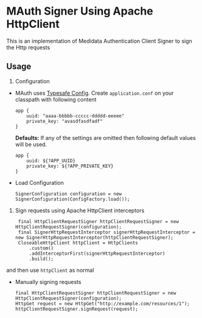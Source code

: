 # MAuth Signer Using Apache HttpClient

This is an implementation of Medidata Authentication Client Signer to sign the Http requests

## Usage

1. Configuration
  * MAuth uses [Typesafe Config](https://github.com/typesafehub/config). Create `application.conf` on your classpath with following content

        app {
            uuid: "aaaa-bbbbb-ccccc-ddddd-eeeee"
            private_key: "avasdfasdfadf"
        }
  
    **Defaults:**
    If any of the settings are omitted then following default values will be used.

        app {
            uuid: ${?APP_UUID}
            private_key: ${?APP_PRIVATE_KEY}
        }
  * Load Configuration

        SignerConfiguration configuration = new SignerConfiguration(ConfigFactory.load());

1. Sign requests using Apache HttpClient interceptors
        
        final HttpClientRequestSigner httpClientRequestSigner = new HttpClientRequestSigner(configuration);
        final SignerHttpRequestInterceptor signerHttpRequestInterceptor = new SignerHttpRequestInterceptor(httpClientRequestSigner);
        CloseableHttpClient httpClient = HttpClients
            .custom()
            .addInterceptorFirst(signerHttpRequestInterceptor)
            .build();

and then use `httpClient` as normal
  * Manually signing requests

        final HttpClientRequestSigner httpClientRequestSigner = new HttpClientRequestSigner(configuration);
        HttpGet request = new HttpGet("http://example.com/resources/1");
        httpClientRequestSigner.signRequest(request);
